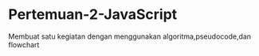 # Pertemuan-2-JavaScript
Membuat satu kegiatan  dengan menggunakan algoritma,pseudocode,dan flowchart
